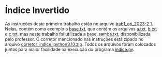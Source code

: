 # Índice Invertido

As instruções deste primeiro trabalho estão no arquivo [trab1_ori_2023-2 1](UFU/semestre5/ori/trabalho1/trab1_ori_2023-2.pdf).
Nelas, contém como exemplo a [base.txt](UFU/semestre5/ori/trabalho1/base.txt), que contém os arquivos [a.txt](UFU/semestre5/ori/trabalho1/a.txt), [b.txt](UFU/semestre5/ori/trabalho1/b.txt) e [c.txt](UFU/semestre5/ori/c.txt), mas neste trabalho foi utilizada a [base_samba.txt](UFU/semestre5/ori/trabalho1/base_samba.txt), disponibilizada pelo professor.
O corretor mencionado nas instruções está zipado no arquivo [corretor_indice_python3.10.zip](UFU/semestre5/ori/trabalho1/corretor_indice_python3.10.zip).
Todos os arquivos foram colocados juntos para maior facilidade na execução do programa [indice.py](UFU/semestre5/ori/trabalho1/indice.py).
